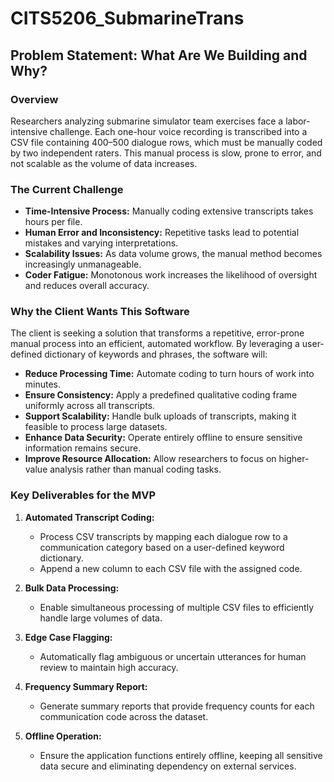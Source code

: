 # CITS5206_SubmarineTrans

## Problem Statement: What Are We Building and Why?

### Overview
Researchers analyzing submarine simulator team exercises face a labor-intensive challenge. Each one-hour voice recording is transcribed into a CSV file containing 400–500 dialogue rows, which must be manually coded by two independent raters. This manual process is slow, prone to error, and not scalable as the volume of data increases.

### The Current Challenge
- **Time-Intensive Process:** Manually coding extensive transcripts takes hours per file.
- **Human Error and Inconsistency:** Repetitive tasks lead to potential mistakes and varying interpretations.
- **Scalability Issues:** As data volume grows, the manual method becomes increasingly unmanageable.
- **Coder Fatigue:** Monotonous work increases the likelihood of oversight and reduces overall accuracy.

### Why the Client Wants This Software
The client is seeking a solution that transforms a repetitive, error-prone manual process into an efficient, automated workflow. By leveraging a user-defined dictionary of keywords and phrases, the software will:
- **Reduce Processing Time:** Automate coding to turn hours of work into minutes.
- **Ensure Consistency:** Apply a predefined qualitative coding frame uniformly across all transcripts.
- **Support Scalability:** Handle bulk uploads of transcripts, making it feasible to process large datasets.
- **Enhance Data Security:** Operate entirely offline to ensure sensitive information remains secure.
- **Improve Resource Allocation:** Allow researchers to focus on higher-value analysis rather than manual coding tasks.

### Key Deliverables for the MVP
1. **Automated Transcript Coding:**  
   - Process CSV transcripts by mapping each dialogue row to a communication category based on a user-defined keyword dictionary.
   - Append a new column to each CSV file with the assigned code.

2. **Bulk Data Processing:**  
   - Enable simultaneous processing of multiple CSV files to efficiently handle large volumes of data.

3. **Edge Case Flagging:**  
   - Automatically flag ambiguous or uncertain utterances for human review to maintain high accuracy.

4. **Frequency Summary Report:**  
   - Generate summary reports that provide frequency counts for each communication code across the dataset.

5. **Offline Operation:**  
   - Ensure the application functions entirely offline, keeping all sensitive data secure and eliminating dependency on external services.


